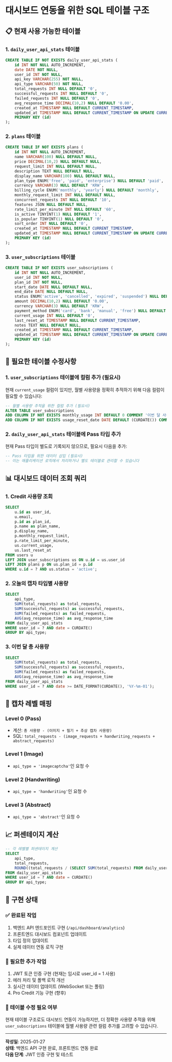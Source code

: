 # 대시보드 연동을 위한 SQL 테이블 구조

## 📋 현재 사용 가능한 테이블

### 1. `daily_user_api_stats` 테이블
```sql
CREATE TABLE IF NOT EXISTS daily_user_api_stats (
    id INT NOT NULL AUTO_INCREMENT,
    date DATE NOT NULL,
    user_id INT NOT NULL,
    api_key VARCHAR(255) NOT NULL,
    api_type VARCHAR(50) NOT NULL,
    total_requests INT NULL DEFAULT '0',
    successful_requests INT NULL DEFAULT '0',
    failed_requests INT NULL DEFAULT '0',
    avg_response_time DECIMAL(10,2) NULL DEFAULT '0.00',
    created_at TIMESTAMP NULL DEFAULT CURRENT_TIMESTAMP,
    updated_at TIMESTAMP NULL DEFAULT CURRENT_TIMESTAMP ON UPDATE CURRENT_TIMESTAMP,
    PRIMARY KEY (id)
);
```

### 2. `plans` 테이블
```sql
CREATE TABLE IF NOT EXISTS plans (
    id INT NOT NULL AUTO_INCREMENT,
    name VARCHAR(100) NULL DEFAULT NULL,
    price DECIMAL(10,2) NULL DEFAULT NULL,
    request_limit INT NULL DEFAULT NULL,
    description TEXT NULL DEFAULT NULL,
    display_name VARCHAR(100) NULL DEFAULT NULL,
    plan_type ENUM('free', 'paid', 'enterprise') NULL DEFAULT 'paid',
    currency VARCHAR(3) NULL DEFAULT 'KRW',
    billing_cycle ENUM('monthly', 'yearly') NULL DEFAULT 'monthly',
    monthly_request_limit INT NULL DEFAULT NULL,
    concurrent_requests INT NULL DEFAULT '10',
    features JSON NULL DEFAULT NULL,
    rate_limit_per_minute INT NULL DEFAULT '60',
    is_active TINYINT(1) NULL DEFAULT '1',
    is_popular TINYINT(1) NULL DEFAULT '0',
    sort_order INT NULL DEFAULT '0',
    created_at TIMESTAMP NULL DEFAULT CURRENT_TIMESTAMP,
    updated_at TIMESTAMP NULL DEFAULT CURRENT_TIMESTAMP ON UPDATE CURRENT_TIMESTAMP,
    PRIMARY KEY (id)
);
```

### 3. `user_subscriptions` 테이블
```sql
CREATE TABLE IF NOT EXISTS user_subscriptions (
    id INT NOT NULL AUTO_INCREMENT,
    user_id INT NOT NULL,
    plan_id INT NOT NULL,
    start_date DATE NULL DEFAULT NULL,
    end_date DATE NULL DEFAULT NULL,
    status ENUM('active', 'cancelled', 'expired', 'suspended') NULL DEFAULT 'active',
    amount DECIMAL(10,2) NULL DEFAULT '0.00',
    currency VARCHAR(3) NULL DEFAULT 'KRW',
    payment_method ENUM('card', 'bank', 'manual', 'free') NULL DEFAULT 'free',
    current_usage INT NULL DEFAULT '0',
    last_reset_at TIMESTAMP NULL DEFAULT CURRENT_TIMESTAMP,
    notes TEXT NULL DEFAULT NULL,
    created_at TIMESTAMP NULL DEFAULT CURRENT_TIMESTAMP,
    updated_at TIMESTAMP NULL DEFAULT CURRENT_TIMESTAMP ON UPDATE CURRENT_TIMESTAMP,
    PRIMARY KEY (id)
);
```

## 🔧 필요한 테이블 수정사항

### 1. `user_subscriptions` 테이블에 컬럼 추가 (필요시)
현재 `current_usage` 컬럼이 있지만, 월별 사용량을 정확히 추적하기 위해 다음 컬럼이 필요할 수 있습니다:

```sql
-- 월별 사용량 추적을 위한 컬럼 추가 (필요시)
ALTER TABLE user_subscriptions 
ADD COLUMN IF NOT EXISTS monthly_usage INT DEFAULT 0 COMMENT '이번 달 사용량',
ADD COLUMN IF NOT EXISTS usage_reset_date DATE DEFAULT (CURDATE()) COMMENT '사용량 리셋 날짜';
```

### 2. `daily_user_api_stats` 테이블에 Pass 타입 추가
현재 Pass 타입이 별도로 기록되지 않으므로, 필요시 다음을 추가:

```sql
-- Pass 타입을 위한 데이터 삽입 (필요시)
-- 이는 애플리케이션 로직에서 처리하거나 별도 테이블로 관리할 수 있습니다
```

## 📊 대시보드 데이터 조회 쿼리

### 1. Credit 사용량 조회
```sql
SELECT 
    u.id as user_id,
    u.email,
    p.id as plan_id,
    p.name as plan_name,
    p.display_name,
    p.monthly_request_limit,
    p.rate_limit_per_minute,
    us.current_usage,
    us.last_reset_at
FROM users u
LEFT JOIN user_subscriptions us ON u.id = us.user_id
LEFT JOIN plans p ON us.plan_id = p.id
WHERE u.id = ? AND us.status = 'active';
```

### 2. 오늘의 캡차 타입별 사용량
```sql
SELECT 
    api_type,
    SUM(total_requests) as total_requests,
    SUM(successful_requests) as successful_requests,
    SUM(failed_requests) as failed_requests,
    AVG(avg_response_time) as avg_response_time
FROM daily_user_api_stats
WHERE user_id = ? AND date = CURDATE()
GROUP BY api_type;
```

### 3. 이번 달 총 사용량
```sql
SELECT 
    SUM(total_requests) as total_requests,
    SUM(successful_requests) as successful_requests,
    SUM(failed_requests) as failed_requests,
    AVG(avg_response_time) as avg_response_time
FROM daily_user_api_stats
WHERE user_id = ? AND date >= DATE_FORMAT(CURDATE(), '%Y-%m-01');
```

## 🎯 캡차 레벨 매핑

### Level 0 (Pass)
- 계산: `총 사용량 - (이미지 + 필기 + 추상 캡차 사용량)`
- SQL: `total_requests - (image_requests + handwriting_requests + abstract_requests)`

### Level 1 (Image)
- `api_type = 'imagecaptcha'`인 요청 수

### Level 2 (Handwriting)
- `api_type = 'handwriting'`인 요청 수

### Level 3 (Abstract)
- `api_type = 'abstract'`인 요청 수

## 📈 퍼센테이지 계산

```sql
-- 각 레벨별 퍼센테이지 계산
SELECT 
    api_type,
    total_requests,
    ROUND((total_requests / (SELECT SUM(total_requests) FROM daily_user_api_stats WHERE user_id = ? AND date = CURDATE()) * 100), 2) as percentage
FROM daily_user_api_stats
WHERE user_id = ? AND date = CURDATE()
GROUP BY api_type;
```

## 🚀 구현 상태

### ✅ 완료된 작업
1. 백엔드 API 엔드포인트 구현 (`/api/dashboard/analytics`)
2. 프론트엔드 대시보드 컴포넌트 업데이트
3. 타입 정의 업데이트
4. 실제 데이터 연동 로직 구현

### 🔄 필요한 추가 작업
1. JWT 토큰 인증 구현 (현재는 임시로 user_id = 1 사용)
2. 에러 처리 및 폴백 로직 개선
3. 실시간 데이터 업데이트 (WebSocket 또는 폴링)
4. Pro Credit 기능 구현 (향후)

### 📝 테이블 수정 필요 여부
현재 테이블 구조로도 대시보드 연동이 가능하지만, 더 정확한 사용량 추적을 위해 `user_subscriptions` 테이블에 월별 사용량 관련 컬럼 추가를 고려할 수 있습니다.

---

**작성일**: 2025-01-27  
**상태**: 백엔드 API 구현 완료, 프론트엔드 연동 완료  
**다음 단계**: JWT 인증 구현 및 테스트


